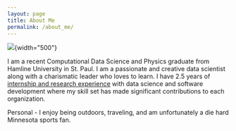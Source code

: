 ```yaml
---
layout: page
title: About Me
permalink: /about_me/
---
```


![](Electron%20Microscope-169.png){width="500"}

I am a recent Computational Data Science and Physics graduate from Hamline University in St. Paul. I am a passionate and creative data scientist along with a charismatic leader who loves to learn. I have 2.5 years of [internship and research experience](https://zgriebel.github.io/Experience/) with data science and software development where my skill set has made significant contributions to each organization.

Personal - I enjoy being outdoors, traveling, and am unfortunately a die hard Minnesota sports fan.
